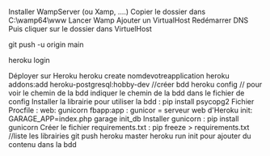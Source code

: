 Installer WampServer (ou Xamp, ....)
Copier le dossier dans C:\wamp64\www
Lancer Wamp
Ajouter un VirtualHost
Redémarrer DNS
Puis cliquer sur le dossier dans VirtuelHost

git push -u origin main

heroku login

Déployer sur Heroku
heroku create nomdevotreapplication
heroku addons:add heroku-postgresql:hobby-dev //créer bdd
heroku config // pour voir le chemin de la bdd
indiquer le chemin de la bdd dans le fichier de config
Installer la librairie pour utiliser la bdd : pip install psycopg2
Fichier Procfile : 
web: gunicorn fbapp:app : gunicor = serveur web d'Heroku
init: GARAGE_APP=index.php garage init_db
Installer gunicorn :  pip install gunicorn
Créer le fichier requirements.txt :  pip freeze > requirements.txt //liste les librairies
git push heroku master
heroku run init pour ajouter du contenu dans la bdd